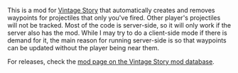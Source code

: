 This is a mod for [Vintage Story](https://vintagestory.at/) that automatically creates and removes waypoints for projectiles that only you've fired. Other player's projectiles will not be tracked. Most of the code is server-side, so it will only work if the server also has the mod. While I may try to do a client-side mode if there is demand for it, the main reason for running server-side is so that waypoints can be updated without the player being near them.

For releases, check the [mod page on the Vintage Story mod database](https://mods.vintagestory.at/projectiletracker).
